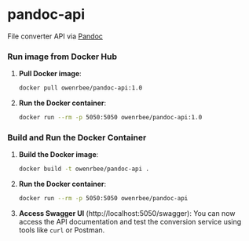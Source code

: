 # pandoc-api

File converter API via [Pandoc](https://pandoc.org/)

### Run image from Docker Hub

1. **Pull Docker image**:

   ```sh
   docker pull owenrbee/pandoc-api:1.0
   ```

2. **Run the Docker container**:

   ```sh
   docker run --rm -p 5050:5050 owenrbee/pandoc-api:1.0
   ```

### Build and Run the Docker Container

1. **Build the Docker image**:

   ```sh
   docker build -t owenrbee/pandoc-api .
   ```

2. **Run the Docker container**:

   ```sh
   docker run --rm -p 5050:5050 owenrbee/pandoc-api
   ```

3. **Access Swagger UI** (http://localhost:5050/swagger):
   You can now access the API documentation and test the conversion service using tools like `curl` or Postman.

